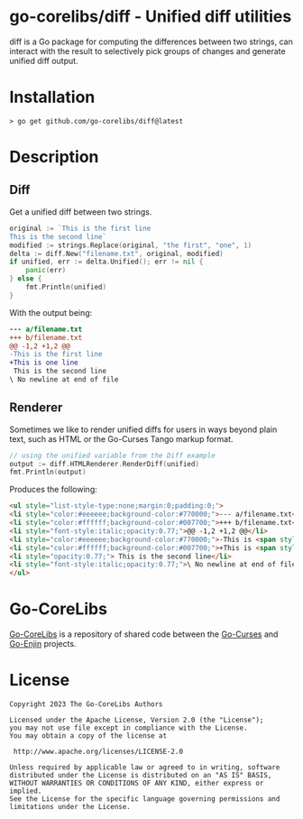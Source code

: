 # go-corelibs/diff - Unified diff utilities

diff is a Go package for computing the differences between two strings, can
interact with the result to selectively pick groups of changes and generate
unified diff output.

# Installation

``` shell
> go get github.com/go-corelibs/diff@latest
```

# Description

## Diff

Get a unified diff between two strings.

``` go
original := `This is the first line
This is the second line`
modified := strings.Replace(original, "the first", "one", 1)
delta := diff.New("filename.txt", original, modified)
if unified, err := delta.Unified(); err != nil {
    panic(err)
} else {
    fmt.Println(unified)
}
```

With the output being:

``` diff
--- a/filename.txt
+++ b/filename.txt
@@ -1,2 +1,2 @@
-This is the first line
+This is one line
 This is the second line
\ No newline at end of file
```

## Renderer

Sometimes we like to render unified diffs for users in ways beyond plain text,
such as HTML or the Go-Curses Tango markup format.

``` go
// using the unified variable from the Diff example
output := diff.HTMLRenderer.RenderDiff(unified)
fmt.Println(output)
```

Produces the following:

``` html
<ul style="list-style-type:none;margin:0;padding:0;">
<li style="color:#eeeeee;background-color:#770000;">--- a/filename.txt</li>
<li style="color:#ffffff;background-color:#007700;">+++ b/filename.txt</li>
<li style="font-style:italic;opacity:0.77;">@@ -1,2 +1,2 @@</li>
<li style="color:#eeeeee;background-color:#770000;">-This is <span style="background-color:#440000;opacity:0.77;text-decoration:line-through;">th</span>e<span style="background-color:#440000;opacity:0.77;text-decoration:line-through;"> first</span> line</li>
<li style="color:#ffffff;background-color:#007700;">+This is <span style="background-color:#004400;font-weight:bold;">on</span>e line</li>
<li style="opacity:0.77;"> This is the second line</li>
<li style="font-style:italic;opacity:0.77;">\ No newline at end of file</li>
</ul>
```

# Go-CoreLibs

[Go-CoreLibs] is a repository of shared code between the [Go-Curses] and
[Go-Enjin] projects.

# License

``` 
Copyright 2023 The Go-CoreLibs Authors

Licensed under the Apache License, Version 2.0 (the "License");
you may not use file except in compliance with the License.
You may obtain a copy of the license at

 http://www.apache.org/licenses/LICENSE-2.0

Unless required by applicable law or agreed to in writing, software
distributed under the License is distributed on an "AS IS" BASIS,
WITHOUT WARRANTIES OR CONDITIONS OF ANY KIND, either express or implied.
See the License for the specific language governing permissions and
limitations under the License.
```

[Go-CoreLibs]: https://github.com/go-corelibs
[Go-Curses]: https://github.com/go-curses
[Go-Enjin]: https://github.com/go-enjin
